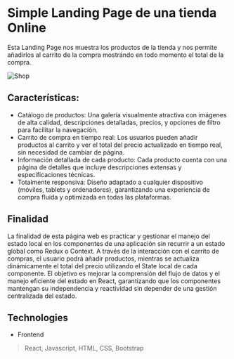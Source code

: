 # Simple Landing Page de una tienda Online

Esta Landing Page nos muestra los productos de la tienda y nos permite añadirlos al carrito de la compra mostrándo en todo momento el total de la compra.

![Shop](https://github.com/user-attachments/assets/08417d59-5f2c-4f1b-80bf-8d0f3bc942e7)


## Características:
- Catálogo de productos: 
  Una galería visualmente atractiva con imágenes de alta calidad, descripciones detalladas, precios, y opciones de filtro para facilitar la navegación.
- Carrito de compra en tiempo real:
  Los usuarios pueden añadir productos al carrito y ver el total del precio actualizado en tiempo real, sin necesidad de cambiar de página.
- Información detallada de cada producto:
  Cada producto cuenta con una página de detalles que incluye descripciones extensas y especificaciones técnicas.
- Totalmente responsiva:
  Diseño adaptado a cualquier dispositivo (móviles, tablets y ordenadores), garantizando una experiencia de compra fluida y optimizada en todas las plataformas.

## Finalidad
La finalidad de esta página web es practicar y gestionar el manejo del estado local en los componentes de una aplicación sin recurrir a un estado global como Redux o Context. A través de la interacción con el carrito de compras, el usuario podrá añadir productos, mientras se actualiza dinámicamente el total del precio utilizando el State local de cada componente. El objetivo es mejorar la comprensión del flujo de datos y el manejo eficiente del estado en React, garantizando que los componentes mantengan su independencia y reactividad sin depender de una gestión centralizada del estado.

## Technologies
- Frontend
> React, Javascript, HTML, CSS, Bootstrap
